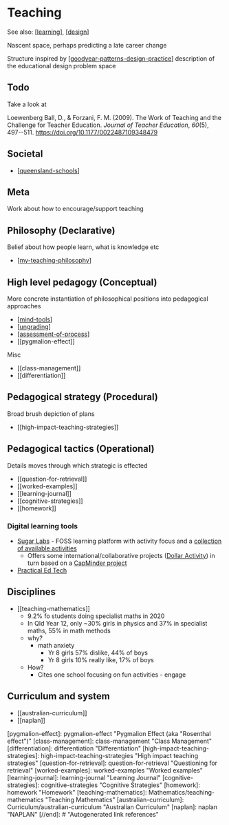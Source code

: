 # Teaching 

See also: [[learning]], [[design]]

Nascent space, perhaps predicting a late career change

Structure inspired by [[goodyear-patterns-design-practice]] description of the educational design problem space

## Todo

Take a look at

Loewenberg Ball, D., & Forzani, F. M. (2009). The Work of Teaching and the Challenge for Teacher Education. *Journal of Teacher Education*, *60*(5), 497--511. <https://doi.org/10.1177/0022487109348479>

## Societal

- [[queensland-schools]]

## Meta 

Work about how to encourage/support teaching

## Philosophy (Declarative)

Belief about how people learn, what is knowledge etc

- [[my-teaching-philosophy]]

## High level pedagogy (Conceptual)

More concrete instantiation of philosophical positions into pedagogical approaches

- [[mind-tools]] 
- [[ungrading]]
- [[assessment-of-process]]
- [[pygmalion-effect]]

Misc

- [[class-management]]
- [[differentiation]]

## Pedagogical strategy (Procedural)

Broad brush depiction of plans

- [[high-impact-teaching-strategies]]

## Pedagogical tactics (Operational)

Details moves through which strategic is effected 

- [[question-for-retrieval]]
- [[worked-examples]]
- [[learning-journal]]
- [[cognitive-strategies]]
- [[homework]]

### Digital learning tools

- [Sugar Labs](https://www.sugarlabs.org/) - FOSS learning platform with activity focus and a [collection of available activities](https://activities.sugarlabs.org/en-US/sugar/) 
  - Offers some international/collaborative projects ([Dollar Activity](https://try.sugarizer.org/activities/DollarStreet.activity/index.html?aid=a342be3c-6eaa-4466-90ea-5cfea5005503&a=org.olpcfrance.DollarStreet&n=Dollar%20Street)) in turn based on a [CapMinder project](https://www.gapminder.org/dollar-street)
- [Practical Ed Tech](https://practicaledtech.com/)

## Disciplines

- [[teaching-mathematics]]
  - 9.2% fo students doing specialist maths in 2020 
  - In Qld Year 12, only ~30% girls in physics and 37% in specialist maths, 55% in math methods
  - why?
    - math anxiety 
      - Yr 8 girls 57% dislike, 44% of boys
      - Yr 8 girls 10% really like, 17% of boys
  - How?
    - Cites one school focusing on fun activities - engage

## Curriculum and system 

- [[australian-curriculum]]
- [[naplan]]

[//begin]: # "Autogenerated link references for markdown compatibility"
[learning]: ../Learning/learning "Learning"
[design]: ../Design/design "Design"
[goodyear-patterns-design-practice]: ../Paper-Summaries/goodyear-patterns-design-practice "Patterns, pattern languages and design practice"
[queensland-schools]: Digital_Technologies/queensland-schools "Queensland Schools"
[my-teaching-philosophy]: my-teaching-philosophy "My Teaching Philosophy"
[mind-tools]: mind-tools "Mind Tools (and Mindstorms)"
[ungrading]: ungrading "Ungrading"
[assessment-of-process]: Assessment/assessment-of-process "Assessment of process"
[pygmalion-effect]: pygmalion-effect "Pygmalion Effect (aka "Rosenthal effect")"
[class-management]: class-management "Class Management"
[differentiation]: differentiation "Differentiation"
[high-impact-teaching-strategies]: high-impact-teaching-strategies "High impact teaching strategies"
[question-for-retrieval]: question-for-retrieval "Questioning for retrieval"
[worked-examples]: worked-examples "Worked examples"
[learning-journal]: learning-journal "Learning Journal"
[cognitive-strategies]: cognitive-strategies "Cognitive Strategies"
[homework]: homework "Homework"
[teaching-mathematics]: Mathematics/teaching-mathematics "Teaching Mathematics"
[australian-curriculum]: Curriculum/australian-curriculum "Australian Curriculum"
[naplan]: naplan "NAPLAN"
[//end]: # "Autogenerated link references"